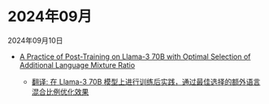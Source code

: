 # 2024年09月

2024年09月10日

- [A Practice of Post-Training on Llama-3 70B with Optimal Selection of Additional Language Mixture Ratio](2024年09月10日/A_Practice_of_Post-Training_on_Llama-3_70B_with_Optimal_Selection_of_Additional_Language_Mixture_Ratio.md)

    - [翻译: 在 Llama-3 70B 模型上进行训练后实践，通过最佳选择的额外语言混合比例优化效果](2024年09月10日/A_Practice_of_Post-Training_on_Llama-3_70B_with_Optimal_Selection_of_Additional_Language_Mixture_Ratio.md)